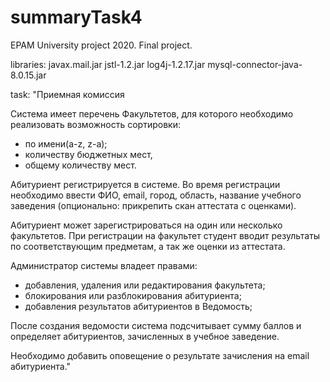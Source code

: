 # summaryTask4
EPAM University project 2020. Final project.

libraries:
  javax.mail.jar
  jstl-1.2.jar
  log4j-1.2.17.jar
  mysql-connector-java-8.0.15.jar

task:
"Приемная комиссия 

Система имеет перечень Факультетов, для которого необходимо реализовать возможность сортировки:

* по имени(a-z, z-a);
* количеству бюджетных мест, 
* общему количеству мест. 

Абитуриент регистрируется в системе. Во время регистрации необходимо ввести ФИО, email, город, область, название учебного заведения (опционально: прикрепить скан аттестата с оценками). 

Абитуриент может зарегистрироваться на один или несколько факультетов. При регистрации на факультет студент вводит результаты по соответствующим предметам, а так же оценки из аттестата. 

Администратор системы владеет правами:

* добавления, удаления или редактирования факультета;
* блокирования или разблокирования абитуриента;
* добавления результатов абитуриентов в Ведомость;

После создания ведомости система подсчитывает сумму баллов и определяет абитуриентов, зачисленных в учебное заведение.

Необходимо добавить оповещение о результате зачисления на email абитуриента."
